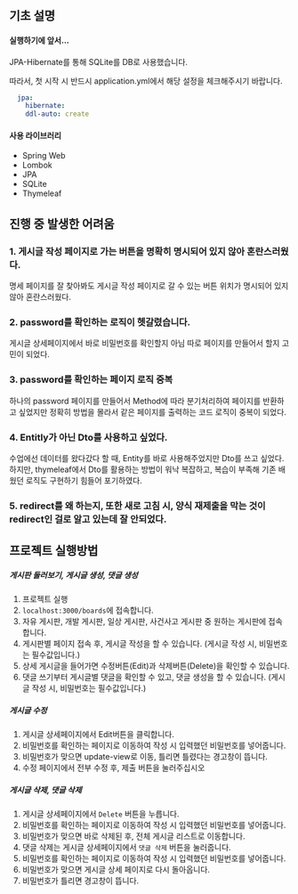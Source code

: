 ## 기초 설명
#### 실행하기에 앞서...
JPA-Hibernate를 통해 SQLite를 DB로 사용했습니다. 

따라서, 첫 시작 시 반드시 application.yml에서 해당 설정을 체크해주시기 바랍니다.
```yaml
  jpa:
    hibernate:
    ddl-auto: create
```
#### 사용 라이브러리
- Spring Web
- Lombok
- JPA
- SQLite
- Thymeleaf

## 진행 중 발생한 어려움

### 1. 게시글 작성 페이지로 가는 버튼을 명확히 명시되어 있지 않아 혼란스러웠다.
명세 페이지를 잘 찾아봐도 게시글 작성 페이지로 갈 수 있는 버튼 위치가 명시되어 있지 않아 혼란스러웠다.

### 2. password를 확인하는 로직이 헷갈렸습니다.
게시글 상세페이지에서 바로 비밀번호를 확인할지 아님 따로 페이지를 만들어서 할지 고민이 되었다.

### 3. password를 확인하는 페이지 로직 중복
하나의 password 페이지를 만들어서 Method에 따라 분기처리하여 페이지를 반환하고 싶었지만
정확히 방법을 몰라서 같은 페이지를 출력하는 코드 로직이 중복이 되었다.

### 4. Entitly가 아닌 Dto를 사용하고 싶었다.
수업에선 데이터를 왔다갔다 할 때, Entity를 바로 사용해주었지만 Dto를 쓰고 싶었다.
하지만, thymeleaf에서 Dto를 활용하는 방법이 워낙 복잡하고, 복습이 부족해 기존 배웠던 로직도 구현하기 힘들어 포기하였다.

### 5. redirect를 왜 하는지, 또한 새로 고침 시, 양식 재제출을 막는 것이 redirect인 걸로 알고 있는데 잘 안되었다.

## 프로젝트 실행방법

##### 게시판 둘러보기, 게시글 생성, 댓글 생성
1. 프로젝트 실행
2. ```localhost:3000/boards```에 접속합니다.
3. 자유 게시판, 개발 게시판, 일상 게시판, 사건사고 게시판 중 원하는 게시판에 접속합니다.
4. 게시판별 페이지 접속 후, 게시글 작성을 할 수 있습니다. (게시글 작성 시, 비밀번호는 필수값입니다.)
5. 상세 게시글을 들어가면 수정버튼(Edit)과 삭제버튼(Delete)을 확인할 수 있습니다.
6. 댓글 쓰기부터 게시글별 댓글을 확인할 수 있고, 댓글 생성을 할 수 있습니다. (게시글 작성 시, 비밀번호는 필수값입니다.)

##### 게시글 수정
1. 게시글 상세페이지에서 Edit버튼을 클릭합니다.
2. 비밀번호를 확인하는 페이지로 이동하여 작성 시 입력했던 비밀번호를 넣어줍니다.
3. 비밀번호가 맞으면 update-view로 이동, 틀리면 틀렸다는 경고창이 뜹니다.
4. 수정 페이지에서 전부 수정 후, 제출 버튼을 눌러주십시오

##### 게시글 삭제, 댓글 삭제
1. 게시글 상세페이지에서 ```Delete``` 버튼을 누릅니다.
2. 비밀번호를 확인하는 페이지로 이동하여 작성 시 입력했던 비밀번호를 넣어줍니다.
3. 비밀번호가 맞으면 바로 삭제된 후, 전체 게시글 리스트로 이동합니다.
4. 댓글 삭제는 게시글 상세페이지에서 ```댓글 삭제``` 버튼을 눌러줍니다.
5. 비밀번호를 확인하는 페이지로 이동하여 작성 시 입력했던 비밀번호를 넣어줍니다.
6. 비밀번호가 맞으면 게시글 상세 페이지로 다시 돌아옵니다.
7. 비밀번호가 틀리면 경고창이 뜹니다.